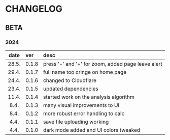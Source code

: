 # CHANGELOG

## BETA

### 2024

| date  | ver   | desc                                               |
| :---: | :---- | :------------------------------------------------- |
| 28.5. | 0.1.8 | press '-' and '+' for zoom, added page leave alert |
| 29.4. | 0.1.7 | full name too cringe on home page                  |
| 24.4. | 0.1.6 | changed to Cloudflare                              |
| 23.4. | 0.1.5 | updated dependencies                               |
| 11.4. | 0.1.4 | started work on the analysis algorithm             |
| 8.4.  | 0.1.3 | many visual improvements to UI                     |
| 8.4.  | 0.1.2 | more robust error handling to calc                 |
| 4.4.  | 0.1.1 | save file uploading working                        |
| 4.4.  | 0.1.0 | dark mode added and UI colors tweaked              |
